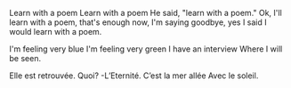 Learn with a poem
Learn with a poem
He said, "learn with a poem."
Ok, I'll learn with a poem, that's enough now, I'm saying goodbye, yes I said I would learn with a poem.


I'm feeling very blue
I'm feeling very green
I have an interview
Where I will be seen.

Elle est retrouvée.
Quoi? -L’Eternité.
C’est la mer allée
Avec le soleil.
